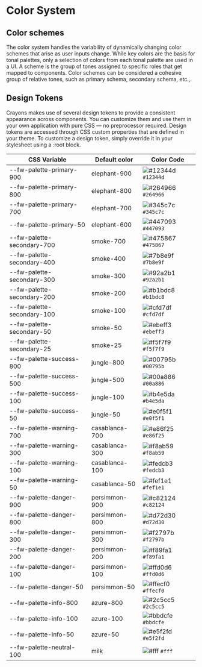 # Color System

## Color schemes

The color system handles the variability of dynamically changing color schemes that arise as user inputs change.
While key colors are the basis for tonal palettes, only a selection of colors from each tonal palette are used in a UI. A scheme is the group of tones assigned to specific roles that get mapped to components. Color schemes can be considered a cohesive group of relative tones, such as primary schema, secondary schema, etc.,.

## Design Tokens

Crayons makes use of several design tokens to provide a consistent appearance across components. You can customize them and use them in your own application with pure CSS — no preprocessor required. Design tokens are accessed through CSS custom properties that are defined in your theme. To customize a design token, simply override it in your stylesheet using a :root block.

| CSS Variable               | Default color  | Color Code                                                                |
| -------------------------- | -------------- | ------------------------------------------------------------------------- |
| --fw-palette-primary-900   | elephant-900   | ![#12344d](https://via.placeholder.com/15/12344d/12344d?text=+) `#12344d` |
| --fw-palette-primary-800   | elephant-800   | ![#264966](https://via.placeholder.com/15/264966/264966?text=+) `#264966` |
| --fw-palette-primary-700   | elephant-700   | ![#345c7c](https://via.placeholder.com/15/345c7c/345c7c?text=+) `#345c7c` |
| --fw-palette-primary-50    | elephant-600   | ![#447093](https://via.placeholder.com/15/447093/447093?text=+) `#447093` |
| --fw-palette-secondary-700 | smoke-700      | ![#475867](https://via.placeholder.com/15/475867/475867?text=+) `#475867` |
| --fw-palette-secondary-400 | smoke-400      | ![#7b8e9f](https://via.placeholder.com/15/7b8e9f/7b8e9f?text=+) `#7b8e9f` |
| --fw-palette-secondary-300 | smoke-300      | ![#92a2b1](https://via.placeholder.com/15/92a2b1/92a2b1?text=+) `#92a2b1` |
| --fw-palette-secondary-200 | smoke-200      | ![#b1bdc8](https://via.placeholder.com/15/b1bdc8/b1bdc8?text=+) `#b1bdc8` |
| --fw-palette-secondary-100 | smoke-100      | ![#cfd7df](https://via.placeholder.com/15/cfd7df/cfd7df?text=+) `#cfd7df` |
| --fw-palette-secondary-50  | smoke-50       | ![#ebeff3](https://via.placeholder.com/15/ebeff3/ebeff3?text=+) `#ebeff3` |
| --fw-palette-secondary-25  | smoke-25       | ![#f5f7f9](https://via.placeholder.com/15/f5f7f9/f5f7f9?text=+) `#f5f7f9` |
| --fw-palette-success-800   | jungle-800     | ![#00795b](https://via.placeholder.com/15/00795b/00795b?text=+) `#00795b` |
| --fw-palette-success-500   | jungle-500     | ![#00a886](https://via.placeholder.com/15/00a886/00a886?text=+) `#00a886` |
| --fw-palette-success-100   | jungle-100     | ![#b4e5da](https://via.placeholder.com/15/b4e5da/b4e5da?text=+) `#b4e5da` |
| --fw-palette-success-50    | jungle-50      | ![#e0f5f1](https://via.placeholder.com/15/e0f5f1/e0f5f1?text=+) `#e0f5f1` |
| --fw-palette-warning-700   | casablanca-700 | ![#e86f25](https://via.placeholder.com/15/e86f25/e86f25?text=+) `#e86f25` |
| --fw-palette-warning-300   | casablanca-300 | ![#f8ab59](https://via.placeholder.com/15/f8ab59/f8ab59?text=+) `#f8ab59` |
| --fw-palette-warning-100   | casablanca-100 | ![#fedcb3](https://via.placeholder.com/15/fedcb3/fedcb3?text=+) `#fedcb3` |
| --fw-palette-warning-50    | casablanca-50  | ![#fef1e1](https://via.placeholder.com/15/fef1e1/fef1e1?text=+) `#fef1e1` |
| --fw-palette-danger-900    | persimmon-900  | ![#c82124](https://via.placeholder.com/15/c82124/c82124?text=+) `#c82124` |
| --fw-palette-danger-800    | persimmon-800  | ![#d72d30](https://via.placeholder.com/15/d72d30/d72d30?text=+) `#d72d30` |
| --fw-palette-danger-300    | persimmon-300  | ![#f2797b](https://via.placeholder.com/15/f2797b/f2797b?text=+) `#f2797b` |
| --fw-palette-danger-200    | persimmon-200  | ![#f89fa1](https://via.placeholder.com/15/f89fa1/f89fa1?text=+) `#f89fa1` |
| --fw-palette-danger-100    | persimmon-100  | ![#ffd0d6](https://via.placeholder.com/15/ffd0d6/ffd0d6?text=+) `#ffd0d6` |
| --fw-palette-danger-50     | persimmon-50   | ![#ffecf0](https://via.placeholder.com/15/ffecf0/ffecf0?text=+) `#ffecf0` |
| --fw-palette-info-800      | azure-800      | ![#2c5cc5](https://via.placeholder.com/15/2c5cc5/2c5cc5?text=+) `#2c5cc5` |
| --fw-palette-info-100      | azure-100      | ![#bbdcfe](https://via.placeholder.com/15/bbdcfe/bbdcfe?text=+) `#bbdcfe` |
| --fw-palette-info-50       | azure-50       | ![#e5f2fd](https://via.placeholder.com/15/e5f2fd/e5f2fd?text=+) `#e5f2fd` |
| --fw-palette-neutral-100   | milk           | ![#fff](https://via.placeholder.com/15/fff/fff?text=+) `#fff`             |

